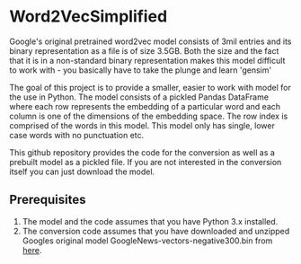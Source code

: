 # Word2VecSimplified

Google's original pretrained word2vec model consists of 3mil entries and its 
binary representation as a file is of size 3.5GB.  Both the size and the fact
that it is in a non-standard binary representation makes this model difficult
to work with - you basically have to take the plunge and learn 'gensim'

The goal of this project is to provide a smaller, easier to work with model
for the use in Python.  The model consists of a pickled Pandas DataFrame where 
each row represents the embedding of a particular word and each column is 
one of the dimensions of the embedding space.  The row index is comprised of 
the words in this model. This model only has single, lower case words with no punctuation etc.

This github repository provides the code for the conversion as well as a 
prebuilt model as a pickled file. If you are not interested in the 
conversion itself you can just download the model.

## Prerequisites

1. The model and the code assumes that you have Python 3.x installed.
2. The conversion code assumes that you have downloaded and unzipped Googles 
original model GoogleNews-vectors-negative300.bin from [here](https://s3.amazonaws.com/dl4j-distribution/GoogleNews-vectors-negative300.bin.gz).